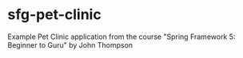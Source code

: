 # sfg-pet-clinic
Example Pet Clinic application from the course "Spring Framework 5: Beginner to Guru" by John Thompson
